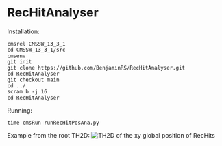 # RecHitAnalyser

Installation:
```
cmsrel CMSSW_13_3_1
cd CMSSW_13_3_1/src
cmsenv
git init
git clone https://github.com/BenjaminRS/RecHitAnalyser.git
cd RecHitAnalyser
git checkout main
cd ../
scram b -j 16
cd RecHitAnalyser
```

Running:
```
time cmsRun runRecHitPosAna.py
```

Example from the root TH2D:
![TH2D of the xy global position of RecHits](http://benjamin.web.cern.ch/benjamin/Docs/GlobalRecHitXY.png)
